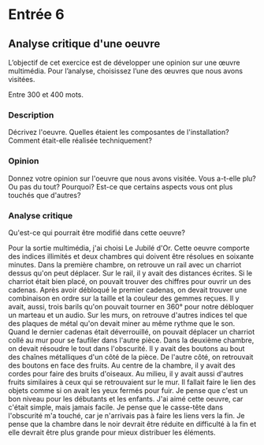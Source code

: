 # Entrée 6
## Analyse critique d'une oeuvre

L’objectif de cet exercice est de développer une opinion sur une œuvre multimédia. Pour l’analyse, choisissez l’une des œuvres que nous avons visitées. 

Entre 300 et 400 mots. 

### Description
Décrivez l'oeuvre. Quelles étaient les composantes de l'installation? Comment était-elle réalisée techniquement? 

### Opinion
Donnez votre opinion sur l'oeuvre que nous avons visitée. Vous a-t-elle plu? Ou pas du tout? Pourquoi? Est-ce que certains aspects vous ont plus touchés que d'autres? 

### Analyse critique
Qu'est-ce qui pourrait être modifié dans cette oeuvre? 

Pour la sortie multimédia, j'ai choisi Le Jubilé d'Or. Cette oeuvre comporte des indices illimités et deux chambres qui doivent être résolues en soixante minutes. Dans la première chambre, on retrouve un rail avec un charriot dessus qu'on peut déplacer. Sur le rail, il y avait des distances écrites. Si le charriot était bien placé, on pouvait trouver des chiffres pour ouvrir un des cadenas. Après avoir débloqué le premier cadenas, on devait trouver une combinaison en ordre sur la taille et la couleur des gemmes reçues. Il y avait, aussi, trois barils qu'on pouvait tourner en 360° pour notre débloquer un marteau et un audio. Sur les murs, on retrouve d'autres indices tel que des plaques de métal qu'on devait miner au même rythme que le son. Quand le dernier cadenas était déverrouillé, on pouvait déplacer un charriot collé au mur pour se faufiler dans l'autre pièce. Dans la deuxième chambre, on devait résoudre le tout dans l'obscurité. Il y avait des boutons au bout des chaînes métalliques d'un côté de la pièce. De l'autre côté, on retrouvait des boutons en face des fruits. Au centre de la chambre, il y avait des cordes pour faire des bruits d'oiseaux. Au milieu, il y avait aussi d'autres fruits similaires à ceux qui se retrouvaient sur le mur. Il fallait faire le lien des objets comme si on avait les yeux fermés pour fuir.
Je pense que c'est un bon niveau pour les débutants et les enfants. J'ai aimé cette oeuvre, car c'était simple, mais jamais facile. Je pense que le casse-tête dans l'obscurité m'a touché, car je n'arrivais pas à faire les liens vers la fin.
Je pense que la chambre dans le noir devrait être réduite en difficulté à la fin et elle devrait être plus grande pour mieux distribuer les éléments.
